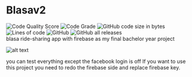 # Blasav2
![Code Quality Score](https://api.codiga.io/project/31499/score/svg)
![Code Grade](https://api.codiga.io/project/31499/status/svg) 
<img alt="GitHub code size in bytes" src="https://img.shields.io/github/languages/code-size/OmaarElAmri/Blasa.v2">
<img alt="Lines of code" src="https://img.shields.io/tokei/lines/GITHUB/omaarelamri/Blasav2">
<img alt="GitHub" src="https://img.shields.io/github/license/omaarelamri/blasa.v2">
<img alt="GitHub all releases" src="https://img.shields.io/github/downloads/omaarelamri/blasa.v2/total"> <br>
blasa ride-sharing app with firebase as my final bachelor year project 

![alt text](https://github.com/OmaarElAmri/Blasav2/blob/master/blasa.gif)


you can test everything except the facebook login is off 
If you want to use this project you need to redo the firebase side and replace firebase key.
